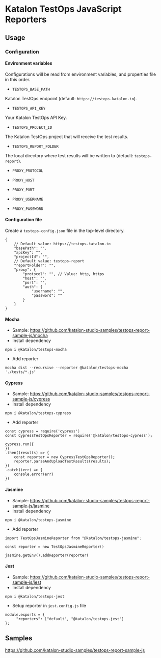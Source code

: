 # Katalon TestOps JavaScript Reporters

## Usage

### Configuration

#### Environment variables

Configurations will be read from environment variables, and properties file in this order.

* `TESTOPS_BASE_PATH`

Katalon TestOps endpoint (default: `https://testops.katalon.io`).

* `TESTOPS_API_KEY`

Your Katalon TestOps API Key.

* `TESTOPS_PROJECT_ID`

The Katalon TestOps project that will receive the test results.

* `TESTOPS_REPORT_FOLDER`

The local directory where test results will be written to (default: `testops-report`).

* `PROXY_PROTOCOL`

* `PROXY_HOST`

* `PROXY_PORT`

* `PROXY_USERNAME`

* `PROXY_PASSWORD`


#### Configuration file

Create a `testops-config.json` file in the top-level directory.

```
{
    // Default value: https://testops.katalon.io
    "basePath": "",
    "apiKey": "",
    "projectId": "",
    // Default value: testops-report
    "reportFolder": "",
    "proxy": {
        "protocol": "", // Value: http, https
        "host": "",
        "port": "",
        "auth": {
            "username": "",
            "password": ""
        }
    }
}

```

#### Mocha
- Sample: https://github.com/katalon-studio-samples/testops-report-sample-js/mocha
- Install dependency
```
npm i @katalon/testops-mocha
```
- Add reporter
```
mocha dist --recursive --reporter @katalon/testops-mocha './tests/*.js'
```

#### Cypress
- Sample: https://github.com/katalon-studio-samples/testops-report-sample-js/cypress
- Install dependency
```
npm i @katalon/testops-cypress
```
- Add reporter
```
const cypress = require('cypress')
const CypressTestOpsReporter = require('@katalon/testops-cypress');

cypress.run({
})
.then((results) => {
    const reporter = new CypressTestOpsReporter();
    reporter.parseAndUploadTestResults(results);
})
.catch((err) => {
    console.error(err)
})

```

#### Jasmine
- Sample: https://github.com/katalon-studio-samples/testops-report-sample-js/jasmine
- Install dependency
```
npm i @katalon/testops-jasmine
```
- Add reporter
```
import TestOpsJasmineReporter from "@katalon/testops-jasmine";

const reporter = new TestOpsJasmineReporter()

jasmine.getEnv().addReporter(reporter)
```

#### Jest
- Sample: https://github.com/katalon-studio-samples/testops-report-sample-js/jest
- Install dependency
```
npm i @katalon/testops-jest
```
- Setup reporter in `jest.config.js` file
```
module.exports = {
     "reporters": ["default", "@katalon/testops-jest"]
};
```

## Samples

https://github.com/katalon-studio-samples/testops-report-sample-js

